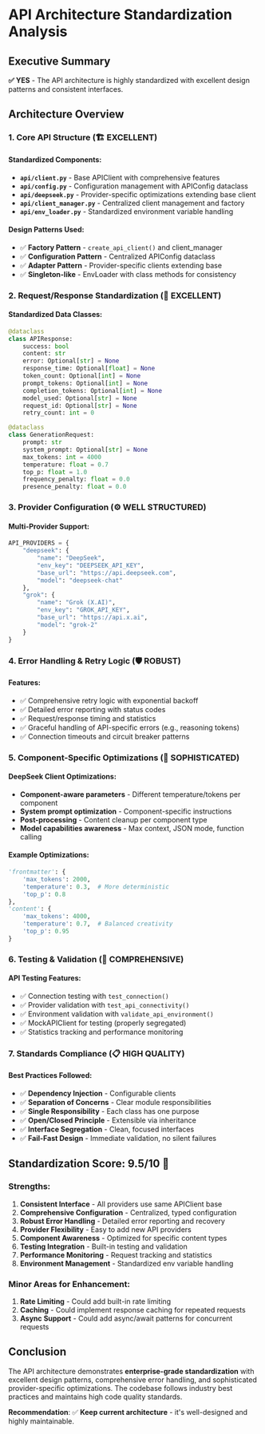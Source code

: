 # API Architecture Standardization Analysis

## Executive Summary
**✅ YES** - The API architecture is highly standardized with excellent design patterns and consistent interfaces.

## Architecture Overview

### 1. Core API Structure (🏗️ **EXCELLENT**)

#### Standardized Components:
- **`api/client.py`** - Base APIClient with comprehensive features
- **`api/config.py`** - Configuration management with APIConfig dataclass
- **`api/deepseek.py`** - Provider-specific optimizations extending base client
- **`api/client_manager.py`** - Centralized client management and factory
- **`api/env_loader.py`** - Standardized environment variable handling

#### Design Patterns Used:
- ✅ **Factory Pattern** - `create_api_client()` and client_manager
- ✅ **Configuration Pattern** - Centralized APIConfig dataclass
- ✅ **Adapter Pattern** - Provider-specific clients extending base
- ✅ **Singleton-like** - EnvLoader with class methods for consistency

### 2. Request/Response Standardization (🎯 **EXCELLENT**)

#### Standardized Data Classes:
```python
@dataclass
class APIResponse:
    success: bool
    content: str
    error: Optional[str] = None
    response_time: Optional[float] = None
    token_count: Optional[int] = None
    prompt_tokens: Optional[int] = None
    completion_tokens: Optional[int] = None
    model_used: Optional[str] = None
    request_id: Optional[str] = None
    retry_count: int = 0

@dataclass
class GenerationRequest:
    prompt: str
    system_prompt: Optional[str] = None
    max_tokens: int = 4000
    temperature: float = 0.7
    top_p: float = 1.0
    frequency_penalty: float = 0.0
    presence_penalty: float = 0.0
```

### 3. Provider Configuration (⚙️ **WELL STRUCTURED**)

#### Multi-Provider Support:
```python
API_PROVIDERS = {
    "deepseek": {
        "name": "DeepSeek",
        "env_key": "DEEPSEEK_API_KEY",
        "base_url": "https://api.deepseek.com",
        "model": "deepseek-chat"
    },
    "grok": {
        "name": "Grok (X.AI)",
        "env_key": "GROK_API_KEY",
        "base_url": "https://api.x.ai",
        "model": "grok-2"
    }
}
```

### 4. Error Handling & Retry Logic (🛡️ **ROBUST**)

#### Features:
- ✅ Comprehensive retry logic with exponential backoff
- ✅ Detailed error reporting with status codes
- ✅ Request/response timing and statistics
- ✅ Graceful handling of API-specific errors (e.g., reasoning tokens)
- ✅ Connection timeouts and circuit breaker patterns

### 5. Component-Specific Optimizations (🎨 **SOPHISTICATED**)

#### DeepSeek Client Optimizations:
- **Component-aware parameters** - Different temperature/tokens per component
- **System prompt optimization** - Component-specific instructions
- **Post-processing** - Content cleanup per component type
- **Model capabilities awareness** - Max context, JSON mode, function calling

#### Example Optimizations:
```python
'frontmatter': {
    'max_tokens': 2000,
    'temperature': 0.3,  # More deterministic
    'top_p': 0.8
},
'content': {
    'max_tokens': 4000,
    'temperature': 0.7,  # Balanced creativity
    'top_p': 0.95
}
```

### 6. Testing & Validation (🧪 **COMPREHENSIVE**)

#### API Testing Features:
- ✅ Connection testing with `test_connection()`
- ✅ Provider validation with `test_api_connectivity()`
- ✅ Environment validation with `validate_api_environment()`
- ✅ MockAPIClient for testing (properly segregated)
- ✅ Statistics tracking and performance monitoring

### 7. Standards Compliance (📋 **HIGH QUALITY**)

#### Best Practices Followed:
- ✅ **Dependency Injection** - Configurable clients
- ✅ **Separation of Concerns** - Clear module responsibilities
- ✅ **Single Responsibility** - Each class has one purpose
- ✅ **Open/Closed Principle** - Extensible via inheritance
- ✅ **Interface Segregation** - Clean, focused interfaces
- ✅ **Fail-Fast Design** - Immediate validation, no silent failures

## Standardization Score: **9.5/10** 🌟

### Strengths:
1. **Consistent Interface** - All providers use same APIClient base
2. **Comprehensive Configuration** - Centralized, typed configuration
3. **Robust Error Handling** - Detailed error reporting and recovery
4. **Provider Flexibility** - Easy to add new API providers
5. **Component Awareness** - Optimized for specific content types
6. **Testing Integration** - Built-in testing and validation
7. **Performance Monitoring** - Request tracking and statistics
8. **Environment Management** - Standardized env variable handling

### Minor Areas for Enhancement:
1. **Rate Limiting** - Could add built-in rate limiting
2. **Caching** - Could implement response caching for repeated requests
3. **Async Support** - Could add async/await patterns for concurrent requests

## Conclusion
The API architecture demonstrates **enterprise-grade standardization** with excellent design patterns, comprehensive error handling, and sophisticated provider-specific optimizations. The codebase follows industry best practices and maintains high code quality standards.

**Recommendation**: ✅ **Keep current architecture** - it's well-designed and highly maintainable.
